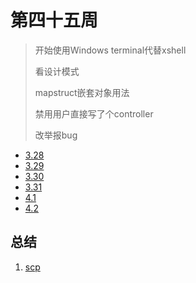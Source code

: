#  第四十五周

>开始使用Windows terminal代替xshell
>
>看设计模式
>
>mapstruct嵌套对象用法
>
>禁用用户直接写了个controller
>
>改举报bug

- [3.28](3.28.md)
- [3.29](3.29.md)
- [3.30](3.30.md)
- [3.31](3.31.md)
- [4.1](4.1.md)
- [4.2](4.2.md)

## 总结

1. [scp](3.28.md#scp)


